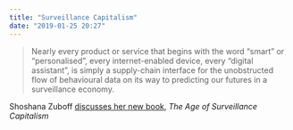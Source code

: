 ```yaml
---
title: "Surveillance Capitalism"
date: "2019-01-25 20:27"
---
```


> Nearly every product or service that begins with the word “smart” or “personalised”, every internet-enabled device, every “digital assistant”, is simply a supply-chain interface for the unobstructed flow of behavioural data on its way to predicting our futures in a surveillance economy.

Shoshana Zuboff [discusses her new book](https://www.theguardian.com/technology/2019/jan/20/shoshana-zuboff-age-of-surveillance-capitalism-google-facebook), _The Age of Surveillance Capitalism_
